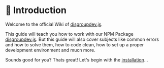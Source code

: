 # 👋 Introduction

Welcome to the official Wiki of [disgroupdev.js](https://npmjs.com/disgroupdev.js).

This guide will teach you how to work with our NPM Package [disgroupdev.js](https://npmjs.com/disgroupdev.js). But this guide will also cover subjects like common errors and how to solve them, how to code clean, how to set up a proper development environment and mucn more.&#x20;

Sounds good for you? Thats great! Let's begin with the [installation](home/installation-and-setup.md)...
